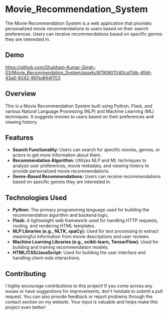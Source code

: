# Movie_Recommendation_System
The Movie Recommendation System is a web application that provides personalized movie recommendations to users based on their search preferences. Users can receive recommendations based on specific genres they are interested in.

## Demo

https://github.com/Shubham-Kumar-Singh-03/Movie_Recommendation_System/assets/87908011/40ca17db-4fd4-43a6-8342-997edf44f703


## Overview
This is a Movie Recommendation System built using Python, Flask, and various Natural Language Processing (NLP) and Machine Learning (ML) techniques. It suggests movies to users based on their preferences and viewing history.

## Features
- **Search Functionality:** Users can search for specific movies, genres, or actors to get more information about them.
- **Recommendation Algorithm:** Utilizes NLP and ML techniques to analyze user preferences, movie metadata, and viewing history to provide personalized movie recommendations.
- **Genre-Based Recommendations:** Users can receive recommendations based on specific genres they are interested in.

## Technologies Used
- **Python:** The primary programming language used for building the recommendation algorithm and backend logic.
- **Flask:** A lightweight web framework used for handling HTTP requests, routing, and rendering HTML templates.
- **NLP Libraries (e.g., NLTK, spaCy):** Used for text processing to extract meaningful information from movie descriptions and user reviews.
- **Machine Learning Libraries (e.g., scikit-learn, TensorFlow):** Used for building and training recommendation models.
- **HTML/CSS/JavaScript:** Used for building the user interface and handling client-side interactions.

## Contributing

I highly encourage contributions to this project! If you come across any issues or have suggestions for improvements, don't hesitate to submit a pull request. You can also provide feedback or report problems through the contact section on my website. Your input is valuable and helps make this project even better!
